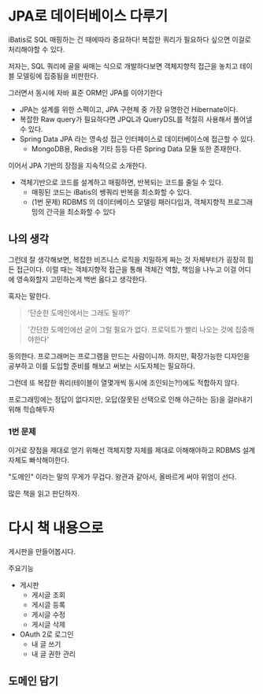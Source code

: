 # JPA로 데이터베이스 다루기

iBatis로 SQL 매핑하는 건 때에따라 중요하다! 복잡한 쿼리가 필요하다 싶으면 이걸로 처리해야할 수 있다.

저자는, SQL 쿼리에 골을 싸매는 식으로 개발하다보면 객체지향적 접근을 놓치고 테이블 모델링에 집중됨을 비판한다.

그러면서 동시에 자바 표준 ORM인 JPA를 이야기한다

- JPA는 설계를 위한 스펙이고, JPA 구현체 중 가장 유명한건 Hibernate이다.
- 복잡한 Raw query가 필요하다면 JPQL과 QueryDSL를 적절히 사용해서 풀어낼 수 있다.
- Spring Data JPA 라는 영속성 접근 인터페이스로 데이터베이스에 접근할 수 있다.
  - MongoDB용, Redis용 기타 등등 다른 Spring Data 모듈 또한 존재한다.

이어서 JPA 기반의 장점을 지속적으로 소개한다.

- 객체기반으로 코드를 설계하고 매핑하면, 반복되는 코드를 줄일 수 있다.
    - 매핑된 코드는 iBatis의 쌩쿼리 반복을 최소화할 수 있다.
    - (1번 문제) RDBMS 의 데이터베이스 모델링 패러다임과, 객체지향적 프로그래밍의 간극을 최소화할 수 있다

## 나의 생각

그런데 잘 생각해보면, 복잡한 비즈니스 로직을 치밀하게 짜는 것 자체부터가 굉장히 힘든 접근이다.
이럴 때는 객체지향적 접근을 통해 객체간 역할, 책임을 나누고 이걸 어디에 영속화할지 고민하는게 백번 옳다고 생각한다.

혹자는 말한다.

> '단순한 도메인에서는 그래도 될까?' 

> '간단한 도메인에선 굳이 그럴 필요가 없다. 프로덕트가 빨리 나오는 것에 집중해야한다'
 
동의한다. 프로그래머는 프로그램을 만드는 사람이니까.
하지만, 확장가능한 디자인을 공부하고 이를 도입할 준비를 해보고 써보는 시도자체는 필요하다.

그런데 또 복잡한 쿼리(테이블이 열몇개씩 동시에 조인되는?!)에도 적합하지 않다.

프로그래밍에는 정답이 없다지만, 오답(잘못된 선택으로 인해 야근하는 등)을 걸러내기 위해 학습해두자

### 1번 문제

이거로 장점을 제대로 얻기 위해선 객체지향 자체를 제대로 이해해야하고 RDBMS 설계 자체도 빠삭해야한다.

"도메인" 이라는 말의 무게가 무겁다. 왕관과 같아서, 올바르게 써야 위엄이 선다.

많은 책을 읽고 판단하자.

# 다시 책 내용으로

게시판을 만들어봅시다.

주요기능

- 게시판
  - 게시글 조회
  - 게시글 등록 
  - 게시글 수정
  - 게시글 삭제
- OAuth 2로 로그인
  - 내 글 쓰기
  - 내 글 권한 관리

## 도메인 담기
